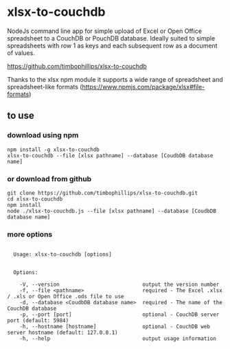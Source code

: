 # xlsx-to-couchdb
NodeJs command line app for simple upload of Excel or Open Office spreadsheet to a CouchDB or PouchDB database. Ideally suited to simple spreadsheets with row 1 as keys and each subsequent row as a document of values.

https://github.com/timbophillips/xlsx-to-couchdb

Thanks to the xlsx npm module it supports a wide range of spreadsheet and spreadsheet-like formats (https://www.npmjs.com/package/xlsx#file-formats)

## to use

### download using npm
```
npm install -g xlsx-to-couchdb
xlsx-to-couchdb --file [xlsx pathname] --database [CoudbDB database name]
```

### or download from github
```
git clone https://github.com/timbophillips/xlsx-to-couchdb.git
cd xlsx-to-couchdb
npm install
node ./xlsx-to-couchdb.js --file [xlsx pathname] --database [CoudbDB database name]
```

### more options
```

  Usage: xlsx-to-couchdb [options]


  Options:

    -V, --version                           output the version number
    -f, --file <pathname>                   required - The Excel .xlsx / .xls or Open Office .ods file to use
    -d, --database <CoudbDB database name>  required - The name of the CouchDB database
    -p, --port [port]                       optional - CouchDB server port (default: 5984)
    -h, --hostname [hostname]               optional - CouchDB web server hostname (default: 127.0.0.1)
    -h, --help                              output usage information
```